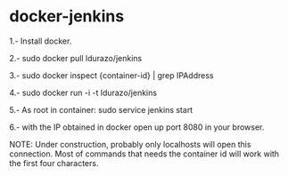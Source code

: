 docker-jenkins
==============

1.- Install docker.

2.- sudo docker pull ldurazo/jenkins

3.- sudo docker inspect {container-id} | grep IPAddress

4.- sudo docker run -i -t ldurazo/jenkins

5.- As root in container: sudo service jenkins start

6.- with the IP obtained in docker open up port 8080 in your browser.


NOTE:
Under construction, probably only localhosts will open this connection.
Most of commands that needs the container id will work with the first four characters.

